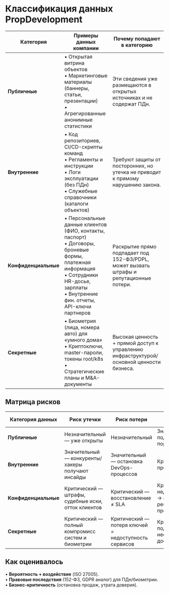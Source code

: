 # Классификация данных PropDevelopment

| Категория | Примеры данных компании | Почему попадают в категорию |
|-----------|-------------------------|---------------------------|
| **Публичные** | • Открытая витрина объектов<br/>• Маркетинговые материалы (баннеры, статьи, презентации)<br/>• Агрегированные анонимные статистики | Эти сведения уже размещаются в открытых источниках и не содержат ПДн. |
| **Внутренние** | • Код репозиториев, CI/CD-скрипты команд<br/>• Регламенты и инструкции<br/>• Логи эксплуатации (без ПДн)<br/>• Служебные справочники (каталоги объектов) | Требуют защиты от посторонних, но утечка не приводит к прямому нарушению закона. |
| **Конфиденциальные** | • Персональные данные клиентов (ФИО, контакты, паспорт)<br/>• Договоры, броневые формы, платежная информация<br/>• Сотрудники HR-досье, зарплаты<br/>• Внутренние фин. отчеты, API-ключи партнеров | Раскрытие прямо подпадает под 152-ФЗ/PDPL, может вызвать штрафы и репутационные потери. |
| **Секретные** | • Биометрия (лица, номера авто) для «умного дома»<br/>• Криптоключи, master-пароли, токены root/k8s<br/>• Стратегические планы и M&A-документы | Высокая ценность + прямой доступ к управлению инфраструктурой/основной ценности бизнеса. |

## Матрица рисков

| Категория данных | Риск утечки | Риск потери | Риск искажения | Некачественные данные | Обесценивание |
|------------------|-------------|-------------|----------------|----------------------|---------------|
| **Публичные** | Незначительный — уже открыты | Незначительный | Значительный — подмена контента портит бренд | Значительный — вводит клиентов в заблуждение | Незначительный |
| **Внутренние** | Значительный — конкуренты/хакеры получают инсайды | Значительный — остановка DevOps-процессов | Критический — баги в проде, сбой CI/CD | Значительный — усложняет поддержку | Средний |
| **Конфиденциальные** | Критический — штрафы, судебные иски, отток клиентов | Критический — восстановление ≠ SLA | Критический — недостоверные ПДн → ошибки сделок, регуляторные претензии | Значительный | Средний |
| **Секретные** | Критический — полный компромисс систем и биометрии | Критический — потеря ключей = недоступность сервисов | Критический — подмена ключей → несанкционированный доступ | Средний | Низкий |

## Как оценивалось

• **Вероятность + воздействие** (ISO 27005).  
• **Правовые последствия** (152-ФЗ, GDPR аналог) для ПДн/биометрии.  
• **Бизнес-критичность** (остановка продаж, утрата доверия). 